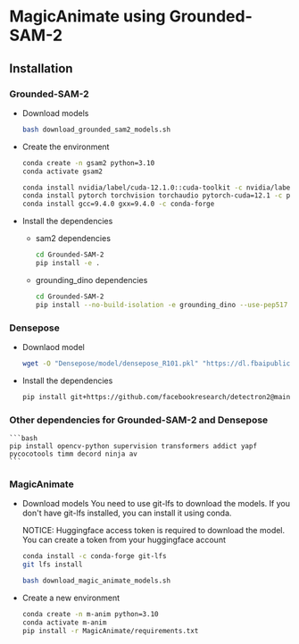 # MagicAnimate using Grounded-SAM-2

## Installation

### Grounded-SAM-2
* Download models
    ```bash
    bash download_grounded_sam2_models.sh
    ```
* Create the environment

    ```bash
    conda create -n gsam2 python=3.10
    conda activate gsam2

    conda install nvidia/label/cuda-12.1.0::cuda-toolkit -c nvidia/label/cuda-12.1.0
    conda install pytorch torchvision torchaudio pytorch-cuda=12.1 -c pytorch -c nvidia
    conda install gcc=9.4.0 gxx=9.4.0 -c conda-forge
    ```

* Install the dependencies

    * sam2 dependencies
        ```bash
        cd Grounded-SAM-2
        pip install -e .
        ```
    
    * grounding_dino dependencies
        ```bash
        cd Grounded-SAM-2
        pip install --no-build-isolation -e grounding_dino --use-pep517
        ```


### Densepose
* Downlaod model
    ```bash
    wget -O "Densepose/model/densepose_R101.pkl" "https://dl.fbaipublicfiles.com/densepose/densepose_rcnn_R_101_FPN_DL_WC2M_s1x/216245790/model_final_de6e7a.pkl"
    ```

* Install the dependencies
    ```bash
    pip install git+https://github.com/facebookresearch/detectron2@main
    ```


### Other dependencies for Grounded-SAM-2 and Densepose
    ```bash
    pip install opencv-python supervision transformers addict yapf pycocotools timm decord ninja av
    ```

### MagicAnimate

* Download models
    You need to use git-lfs to download the models. If you don't have git-lfs installed, you can install it using conda.

    NOTICE: Huggingface access token is required to download the model. You can create a token from your huggingface account

    ```bash
    conda install -c conda-forge git-lfs
    git lfs install
    ```
    ```bash
    bash download_magic_animate_models.sh
    ```

* Create a new environment

    ```bash
    conda create -n m-anim python=3.10
    conda activate m-anim
    pip install -r MagicAnimate/requirements.txt
    ```

